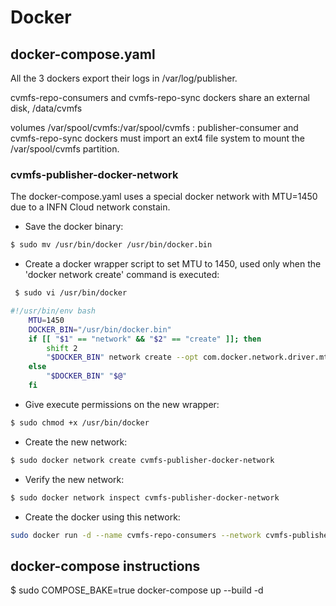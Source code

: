 # Docker 
## docker-compose.yaml

All the 3 dockers export their logs in /var/log/publisher.

cvmfs-repo-consumers and cvmfs-repo-sync dockers share an external disk, /data/cvmfs

volumes /var/spool/cvmfs:/var/spool/cvmfs : publisher-consumer and cvmfs-repo-sync dockers must import an ext4 file system to mount the /var/spool/cvmfs partition. 


### cvmfs-publisher-docker-network

The docker-compose.yaml uses a special docker network with MTU=1450 due to a INFN Cloud network constain.

- Save the docker binary:
```bash
$ sudo mv /usr/bin/docker /usr/bin/docker.bin
``` 

- Create a docker wrapper script to set MTU to 1450, used only when the 'docker network create' command is executed:
```bash
 $ sudo vi /usr/bin/docker
```
```bash
#!/usr/bin/env bash
    MTU=1450
    DOCKER_BIN="/usr/bin/docker.bin" 
    if [[ "$1" == "network" && "$2" == "create" ]]; then
        shift 2
        "$DOCKER_BIN" network create --opt com.docker.network.driver.mtu="$MTU" "$@"
    else
        "$DOCKER_BIN" "$@"
    fi
```


- Give execute permissions on the new wrapper:
```bash
$ sudo chmod +x /usr/bin/docker
```

- Create the new network:
```bash
$ sudo docker network create cvmfs-publisher-docker-network
```

- Verify the new network:
```bash
$ sudo docker network inspect cvmfs-publisher-docker-network
```

- Create the docker using this network:
```bash
sudo docker run -d --name cvmfs-repo-consumers --network cvmfs-publisher-docker-network -v /var/log/publisher:/var/log/publisher -v /data/cvmfs:/data/cvmfs cvmfs-repo-consumers
```



## docker-compose instructions

$ sudo COMPOSE_BAKE=true docker-compose up --build -d


